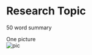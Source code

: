 # Research Topic
50 word summary

One picture  
![pic](https://dummyimage.com/600x400/5e5e5e/fff.jpg)